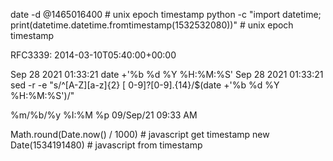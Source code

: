 date -d @1465016400 # unix epoch timestamp
python -c "import datetime; print(datetime.datetime.fromtimestamp(1532532080))" # unix epoch timestamp

RFC3339: 2014-03-10T05:40:00+00:00

Sep 28 2021 01:33:21      date +'%b %d %Y %H:%M:%S'
Sep 28 2021 01:33:21      sed -r -e "s/^[A-Z][a-z]{2} [ 0-9]?[0-9].{14}/$(date +'%b %d %Y %H:%M:%S')/"

%m/%b/%y %I:%M %p    09/Sep/21 09:33 AM

Math.round(Date.now() / 1000) # javascript get  timestamp
new Date(1534191480)          # javascript from timestamp
